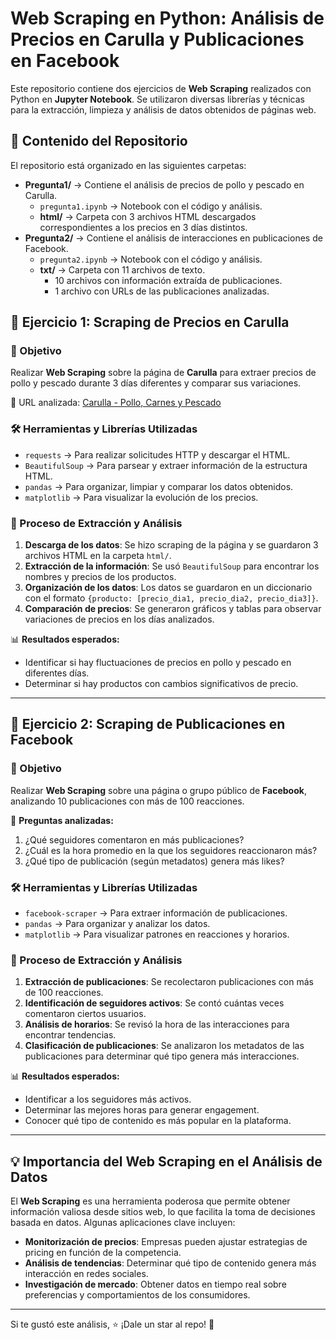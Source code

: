 # Web Scraping en Python: Análisis de Precios en Carulla y Publicaciones en Facebook

Este repositorio contiene dos ejercicios de **Web Scraping** realizados con Python en **Jupyter Notebook**. Se utilizaron diversas librerías y técnicas para la extracción, limpieza y análisis de datos obtenidos de páginas web.

## 📂 Contenido del Repositorio

El repositorio está organizado en las siguientes carpetas:

- **Pregunta1/** → Contiene el análisis de precios de pollo y pescado en Carulla.
  - `pregunta1.ipynb` → Notebook con el código y análisis.
  - **html/** → Carpeta con 3 archivos HTML descargados correspondientes a los precios en 3 días distintos.
- **Pregunta2/** → Contiene el análisis de interacciones en publicaciones de Facebook.
  - `pregunta2.ipynb` → Notebook con el código y análisis.
  - **txt/** → Carpeta con 11 archivos de texto.
    - 10 archivos con información extraída de publicaciones.
    - 1 archivo con URLs de las publicaciones analizadas.

## 🚀 Ejercicio 1: Scraping de Precios en Carulla

### 📌 Objetivo

Realizar **Web Scraping** sobre la página de **Carulla** para extraer precios de pollo y pescado durante 3 días diferentes y comparar sus variaciones.

📌 URL analizada: [Carulla - Pollo, Carnes y Pescado](https://www.carulla.com/pollo-carnes-y-pescado?order=OrderByTopSaleDESC)

### 🛠️ Herramientas y Librerías Utilizadas

- `requests` → Para realizar solicitudes HTTP y descargar el HTML.
- `BeautifulSoup` → Para parsear y extraer información de la estructura HTML.
- `pandas` → Para organizar, limpiar y comparar los datos obtenidos.
- `matplotlib` → Para visualizar la evolución de los precios.

### 📖 Proceso de Extracción y Análisis

1. **Descarga de los datos**: Se hizo scraping de la página y se guardaron 3 archivos HTML en la carpeta `html/`.
2. **Extracción de la información**: Se usó `BeautifulSoup` para encontrar los nombres y precios de los productos.
3. **Organización de los datos**: Los datos se guardaron en un diccionario con el formato `{producto: [precio_dia1, precio_dia2, precio_dia3]}`.
4. **Comparación de precios**: Se generaron gráficos y tablas para observar variaciones de precios en los días analizados.

📊 **Resultados esperados:**
- Identificar si hay fluctuaciones de precios en pollo y pescado en diferentes días.
- Determinar si hay productos con cambios significativos de precio.

---

## 🚀 Ejercicio 2: Scraping de Publicaciones en Facebook

### 📌 Objetivo

Realizar **Web Scraping** sobre una página o grupo público de **Facebook**, analizando 10 publicaciones con más de 100 reacciones.

📌 **Preguntas analizadas:**
1. ¿Qué seguidores comentaron en más publicaciones?
2. ¿Cuál es la hora promedio en la que los seguidores reaccionaron más?
3. ¿Qué tipo de publicación (según metadatos) genera más likes?

### 🛠️ Herramientas y Librerías Utilizadas

- `facebook-scraper` → Para extraer información de publicaciones.
- `pandas` → Para organizar y analizar los datos.
- `matplotlib` → Para visualizar patrones en reacciones y horarios.

### 📖 Proceso de Extracción y Análisis

1. **Extracción de publicaciones**: Se recolectaron publicaciones con más de 100 reacciones.
2. **Identificación de seguidores activos**: Se contó cuántas veces comentaron ciertos usuarios.
3. **Análisis de horarios**: Se revisó la hora de las interacciones para encontrar tendencias.
4. **Clasificación de publicaciones**: Se analizaron los metadatos de las publicaciones para determinar qué tipo genera más interacciones.

📊 **Resultados esperados:**
- Identificar a los seguidores más activos.
- Determinar las mejores horas para generar engagement.
- Conocer qué tipo de contenido es más popular en la plataforma.

---

## 💡 Importancia del Web Scraping en el Análisis de Datos

El **Web Scraping** es una herramienta poderosa que permite obtener información valiosa desde sitios web, lo que facilita la toma de decisiones basada en datos. Algunas aplicaciones clave incluyen:

- **Monitorización de precios**: Empresas pueden ajustar estrategias de pricing en función de la competencia.
- **Análisis de tendencias**: Determinar qué tipo de contenido genera más interacción en redes sociales.
- **Investigación de mercado**: Obtener datos en tiempo real sobre preferencias y comportamientos de los consumidores.

---

Si te gustó este análisis, ⭐ ¡Dale un star al repo! 🚀

